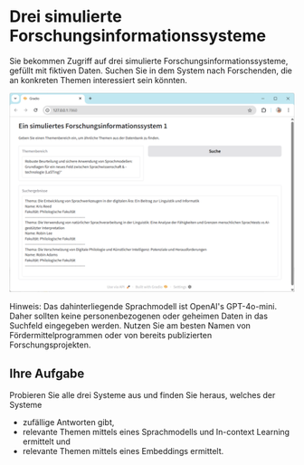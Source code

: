 # Drei simulierte Forschungsinformationssysteme

Sie bekommen Zugriff auf drei simulierte Forschungsinformationssysteme, gefüllt mit fiktiven Daten. 
Suchen Sie in dem System nach Forschenden, die an konkreten Themen interessiert sein könnten.

![](fis.png)

Hinweis: Das dahinterliegende Sprachmodell ist OpenAI's GPT-4o-mini. Daher sollten keine personenbezogenen oder geheimen Daten in das Suchfeld eingegeben werden. Nutzen Sie am besten Namen von Fördermittelprogrammen oder von bereits publizierten Forschungsprojekten.

## Ihre Aufgabe

Probieren Sie alle drei Systeme aus und finden Sie heraus, welches der Systeme
* zufällige Antworten gibt,
* relevante Themen mittels eines Sprachmodells und In-context Learning ermittelt und 
* relevante Themen mittels eines Embeddings ermittelt.

